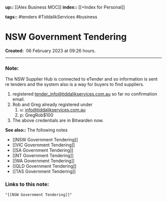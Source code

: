 **up::** [[Alex Business MOC]]
**index::** [[+Index for Personal]]
 

**tags::** #tenders #TiddalikServices #business 

# NSW Government Tendering

**Created:**  06 February 2023 at  09:26 hours.

___
### Note:

The NSW Supplier Hub is connected to eTender and so information is sent re tenders and the system also is a way for buyers to find suppliers.

1. registered tender_info@tiddalikservices.com.au so far no confirmation email.
2. Rob and Greg already registered under
	1. u: info@tiddalikservices.com.au
	2. p: GregRob$100
3. The above credentials are in Bitwarden now.


**See also::** The following notes
- [[NSW Government Tendering]]
- [[VIC Government Tendering]]
- [[SA Government Tendering]]
- [[NT Government Tendering]]
- [[WA Government Tendering]]
- [[QLD Government Tendering]]
- [[TAS Government Tendering]]



### Links to this note:
```query
"[[NSW Government Tendering]]"
```

